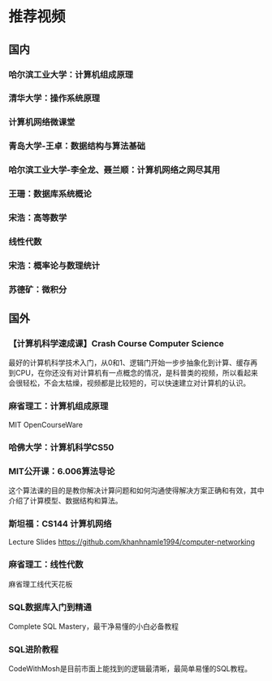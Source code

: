 <script setup>
import CustomLink from '../.vitepress/components/CustomLink.vue'
</script>

# 推荐视频

## 国内

### 哈尔滨工业大学：计算机组成原理

<CustomLink href='https://www.bilibili.com/video/BV1t4411e7LH' title='计算机组成原理'/>

### 清华大学：操作系统原理

<CustomLink href='https://www.bilibili.com/video/BV1uW411f72n' title='操作系统原理'/>

### 计算机网络微课堂

<CustomLink href='https://www.bilibili.com/video/BV1x4411d7HU' title='计算机网络微课堂'/>

### 青岛大学-王卓：数据结构与算法基础

<CustomLink href='https://www.bilibili.com/video/BV1nJ411V7bd' title='数据结构与算法基础'/>

### 哈尔滨工业大学-李全龙、聂兰顺：计算机网络之网尽其用

<CustomLink href='https://www.bilibili.com/video/BV1Bs41187ku' title='计算机网络之网尽其用'/>

### 王珊：数据库系统概论

<CustomLink href='https://www.bilibili.com/video/BV1pW411W7Do' title='数据库系统概论'/>

### 宋浩：高等数学

<CustomLink href='https://www.bilibili.com/video/BV1Eb411u7Fw' title='高等数学'/>

### 线性代数

<CustomLink href='https://www.bilibili.com/video/BV1aW411Q7x1' title='线性代数 '/>

### 宋浩：概率论与数理统计

<CustomLink href='https://www.bilibili.com/video/BV1ot411y7mU' title='概率论与数理统计'/>

### 苏德矿：微积分

<CustomLink href='https://www.bilibili.com/video/BV1Lt411r7NQ' title='微积分'/>

## 国外

### 【计算机科学速成课】Crash Course Computer Science

最好的计算机科学技术入门，从0和1、逻辑门开始一步步抽象化到计算、缓存再到CPU，在你还没有对计算机有一点概念的情况，是科普类的视频，所以看起来会很轻松，不会太枯燥，视频都是比较短的，可以快速建立对计算机的认识。

<CustomLink href='https://www.bilibili.com/video/BV1EW411u7th' title='Crash Course Computer Science'/>

### 麻省理工：计算机组成原理

MIT OpenCourseWare

<CustomLink href='https://www.bilibili.com/video/BV1kU4y177x9' title='计算机组成原理'/>

### 哈佛大学：计算机科学CS50

<CustomLink href='https://www.bilibili.com/video/BV1Rb411378V' title='计算机科学CS50-哈佛大学'/>

### MIT公开课：6.006算法导论

这个算法课的目的是教你解决计算问题和如何沟通使得解决方案正确和有效，其中介绍了计算模型、数据结构和算法。

<CustomLink href='https://www.bilibili.com/video/BV1sf4y1P7t9' title='6.006算法导论'/>

### 斯坦福：CS144 计算机网络

Lecture Slides https://github.com/khanhnamle1994/computer-networking

<CustomLink href='https://www.bilibili.com/video/BV137411Z7LR' title='CS144 计算机网络'/>

### 麻省理工：线性代数

麻省理工线代天花板

<CustomLink href='https://www.bilibili.com/video/BV16Z4y1U7oU' title='线性代数'/>

### SQL数据库入门到精通

Complete SQL Mastery，最干净易懂的小白必备教程

<CustomLink href='https://www.bilibili.com/video/BV1QJ411Q7pY' title='SQL数据库入门到精通'/>

### SQL进阶教程

CodeWithMosh是目前市面上能找到的逻辑最清晰，最简单易懂的SQL教程。

<CustomLink href='https://www.bilibili.com/video/BV1UE41147KC' title='SQL进阶教程'/>
